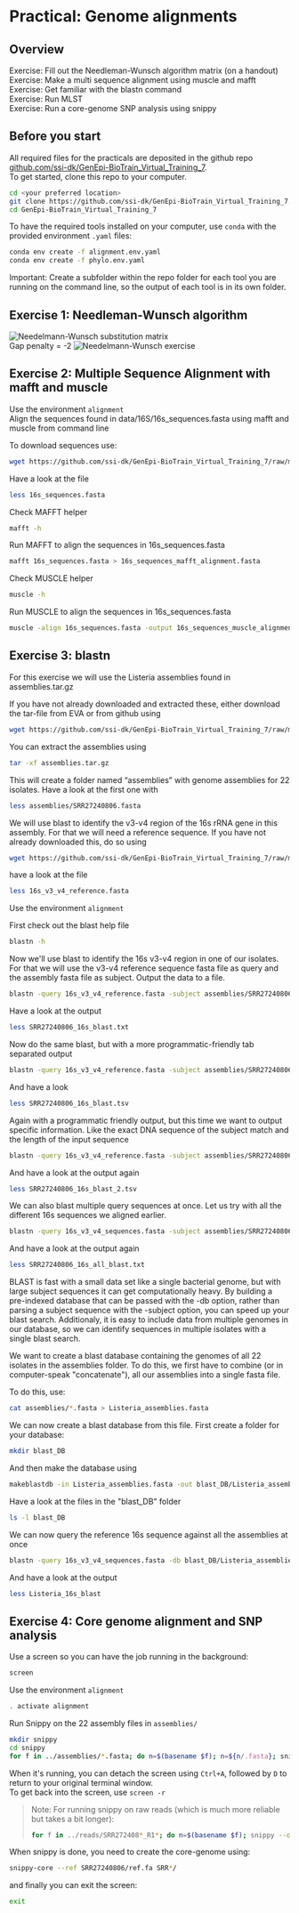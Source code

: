 # Practical: Genome alignments
## Overview 
Exercise: Fill out the Needleman-Wunsch algorithm matrix (on a handout)  
Exercise: Make a multi sequence alignment using muscle and mafft
Exercise: Get familiar with the blastn command  
Exercise: Run MLST  
Exercise: Run a core-genome SNP analysis using snippy

## Before you start
All required files for the practicals are deposited in the github repo [github.com/ssi-dk/GenEpi-BioTrain_Virtual_Training_7](https://github.com/ssi-dk/GenEpi-BioTrain_Virtual_Training_7).  
To get started, clone this repo to your computer.  
```sh
cd <your preferred location>
git clone https://github.com/ssi-dk/GenEpi-BioTrain_Virtual_Training_7.git
cd GenEpi-BioTrain_Virtual_Training_7
```
To have the required tools installed on your computer, use `conda` with the provided environment `.yaml` files:
```sh
conda env create -f alignment.env.yaml
conda env create -f phylo.env.yaml
```
Important: Create a subfolder within the repo folder for each tool you are running on the command line, so the output of each tool is in its own folder. 

## Exercise 1: Needleman-Wunsch algorithm
![Needelmann-Wunsch substitution matrix](https://github.com/ssi-dk/GenEpi-BioTrain_Virtual_Training_7/raw/main/imgs/NWsubst_model.png)  
Gap penalty = -2
![Needelmann-Wunsch exercise](https://github.com/ssi-dk/GenEpi-BioTrain_Virtual_Training_7/raw/main/imgs/NWexercise.png)  

## Exercise 2: Multiple Sequence Alignment with mafft and muscle
Use the environment `alignment`  
Align the sequences found in data/16S/16s_sequences.fasta using mafft and muscle from command line

To download sequences use:
```sh
wget https://github.com/ssi-dk/GenEpi-BioTrain_Virtual_Training_7/raw/main/data/16s_data/16s_sequences.fasta
```
Have a look at the file
```sh
less 16s_sequences.fasta
```


Check MAFFT helper

```sh
mafft -h
```

Run MAFFT to align the sequences in 16s_sequences.fasta

```sh
mafft 16s_sequences.fasta > 16s_sequences_mafft_alignment.fasta
```

Check MUSCLE helper

```sh
muscle -h
```

Run MUSCLE to align the sequences in 16s_sequences.fasta

```sh
muscle -align 16s_sequences.fasta -output 16s_sequences_muscle_alignment.fasta
```



## Exercise 3: blastn
For this exercise we will use the Listeria assemblies found in assemblies.tar.gz

If you have not already downloaded and extracted these, either download the tar-file from EVA or from github using
```sh
wget https://github.com/ssi-dk/GenEpi-BioTrain_Virtual_Training_7/raw/main/assemblies.tar.gz
```

You can extract the assemblies using

```sh
tar -xf assemblies.tar.gz
```

This will create a folder named “assemblies” with genome assemblies for 22 isolates. Have a look at the first one with
```sh
less assemblies/SRR27240806.fasta
```

We will use blast to identify the v3-v4 region of the 16s rRNA gene in this assembly. For that we will need a reference sequence. If you have not already downloaded this, do so using
```sh
wget https://github.com/ssi-dk/GenEpi-BioTrain_Virtual_Training_7/raw/main/16s_data/16s_v3_v4_reference.fasta
```

have a look at the file 
```sh
less 16s_v3_v4_reference.fasta
```

Use the environment `alignment` 

First check out the blast help file

```sh
blastn -h
```

Now we'll use blast to identify the 16s v3-v4 region in one of our isolates. For that we will use the v3-v4 reference sequence fasta file as query and the assembly fasta file as subject. Output the data to a file.

```sh
blastn -query 16s_v3_v4_reference.fasta -subject assemblies/SRR27240806.fasta -out SRR27240806_16s_blast.txt
```
Have a look at the output

```sh
less SRR27240806_16s_blast.txt
```

Now do the same blast, but with a more programmatic-friendly tab separated output

```sh
blastn -query 16s_v3_v4_reference.fasta -subject assemblies/SRR27240806.fasta -out SRR27240806_16s_blast.tsv -outfmt 6
```
And have a look

```sh
less SRR27240806_16s_blast.tsv
```

Again with a programmatic friendly output, but this time we want to output specific information. Like the exact DNA sequence of the subject match and the length of the input sequence

```sh
blastn -query 16s_v3_v4_reference.fasta -subject assemblies/SRR27240806.fasta -out SRR27240806_16s_blast_2.tsv -outfmt "6 qseqid sseqid length qlen pident sseq"
```
And have a look at the output again

```sh
less SRR27240806_16s_blast_2.tsv
```


We can also blast multiple query sequences at once. Let us try with all the different 16s sequences we aligned earlier.

```sh
blastn -query 16s_v3_v4_sequences.fasta -subject assemblies/SRR27240806.fasta -out SRR27240806_16s_all_blast.txt
```
And have a look at the output again

```sh
less SRR27240806_16s_all_blast.txt
```


BLAST is fast with a small data set like a single bacterial genome, but with large subject sequences it can get computationally heavy.
By building a pre-indexed database that can be passed with the -db option, rather than parsing a subject sequence with the -subject option, you can speed up your blast search.
Additionaly, it is easy to include data from multiple genomes in our database, so we can identify sequences in multiple isolates with a single blast search.

We want to create a blast database containing the genomes of all 22 isolates in the assemblies folder. To do this, we first have to combine (or in computer-speak "concatenate"), all our assemblies into a single fasta file.

To do this, use:
```sh
cat assemblies/*.fasta > Listeria_assemblies.fasta
```

We can now create a blast database from this file.
First create a folder for your database:
```sh
mkdir blast_DB
```

And then make the database using
```sh
makeblastdb -in Listeria_assemblies.fasta -out blast_DB/Listeria_assemblies -dbtype nucl
```

Have a look at the files in the "blast_DB" folder
```sh
ls -l blast_DB
```

We can now query the reference 16s sequence against all the assemblies at once
```sh
blastn -query 16s_v3_v4_sequences.fasta -db blast_DB/Listeria_assemblies -out Listeria_16s_blast.txt
```

And have a look at the output
```sh
less Listeria_16s_blast
```


## Exercise 4: Core genome alignment and SNP analysis

Use a screen so you can have the job running in the background: 
```sh
screen
```

Use the environment `alignment`  
```sh
. activate alignment
```

Run Snippy on the 22 assembly files in `assemblies/`

```sh
mkdir snippy
cd snippy
for f in ../assemblies/*.fasta; do n=$(basename $f); n=${n/.fasta}; snippy --outdir $n --ctgs ${f} --reference  ../assemblies/SRR27240806.fasta; done
```
When it's running, you can detach the screen using `Ctrl+A`, followed by `D` to return to your original terminal window.  
To get back into the screen, use `screen -r`  
> Note: For running snippy on raw reads (which is much more reliable but takes a bit longer):  
> ```sh
> for f in ../reads/SRR272408*_R1*; do n=$(basename $f); snippy --outdir ${n/_R1*} --R1 $(dirname ${f})/${n} --R2 $(dirname ${f})/${n/_R1*}_R2.fastq.gz --reference ../assemblies/SRR27240806.fasta; done
> ```
When snippy is done, you need to create the core-genome using:  
```sh
snippy-core --ref SRR27240806/ref.fa SRR*/
```

and finally you can exit the screen: 
```sh
exit
```

